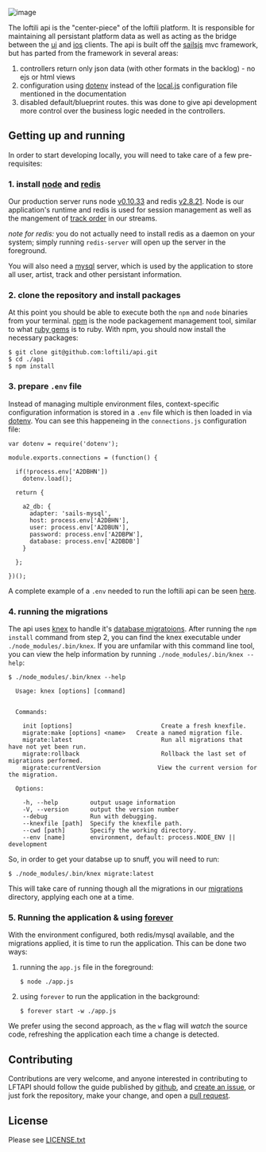 ![image](https://cloud.githubusercontent.com/assets/1545348/9281373/9adebb96-4292-11e5-8883-2089f1beb23c.png)

The loftili api is the "center-piece" of the loftili platform. It is responsible for maintaining all persistant platform data as well as acting as the bridge between the [ui](https://github.com/loftili/ui) and [ios](https://github.com/loftili/ios) clients. The api is built off the [sailsjs](https://sailsjs.org) mvc framework, but has parted from the framework in several areas:

1. controllers return only json data (with other formats in the backlog) - no ejs or html views
2. configuration using [dotenv](https://www.npmjs.com/package/dotenv) instead of the [local.js](http://sailsjs.org/documentation/concepts/configuration/the-local-js-file) configuration file mentioned in the documentation
3. disabled default/blueprint routes. this was done to give api development more control over the business logic needed in the controllers.
 
## Getting up and running

In order to start developing locally, you will need to take care of a few pre-requisites:

### 1. **install [node](https://nodejs.org) and [redis](http://redis.io/)**

Our production server runs node [v0.10.33](http://nodejs.org/dist/v0.10.33/node-v0.10.33.tar.gz) and redis [v2.8.21](https://github.com/antirez/redis/archive/2.8.21.tar.gz). Node is our application's runtime and redis is used for session management as well as the mangement of [track order](https://github.com/loftili/api/blob/master/api/services/StreamManager.js) in our streams.

*note for redis:* you do not actually need to install redis as a daemon on your system; simply running `redis-server` will open up the server in the foreground.

You will also need a [mysql](http://dev.mysql.com/downloads/mysql/) server, which is used by the application to store all user, artist, track and other persistant information.

### 2. clone the repository and install packages

At this point you should be able to execute both the `npm` and `node` binaries from your terminal. [npm](http://npmjs.com) is the node packagement management tool, similar to what [ruby gems](https://rubygems.org/) is to ruby. With npm, you should now install the necessary packages:

```
$ git clone git@github.com:loftili/api.git
$ cd ./api
$ npm install
```

### 3. prepare `.env` file

Instead of managing multiple environment files, context-specific configuration information is stored in a `.env` file which is then loaded in via [dotenv](https://www.npmjs.com/package/dotenv). You can see this happeneing in the `connections.js` configuration file:

```
var dotenv = require('dotenv');

module.exports.connections = (function() {

  if(!process.env['A2DBHN'])
    dotenv.load();

  return {

    a2_db: {
      adapter: 'sails-mysql',
      host: process.env['A2DBHN'],
      user: process.env['A2DBUN'],
      password: process.env['A2DBPW'],
      database: process.env['A2DBDB']
    }

  };

})();
```

A complete example of a `.env` needed to run the loftili api can be seen [here](https://gist.github.com/dadleyy/67a19c9927b53899aebb).

### 4. running the migrations

The api uses [knex](http://knexjs.org/) to handle it's [database migratoions](https://en.wikipedia.org/wiki/Schema_migration). After running the `npm install` command from step 2, you can find the knex executable under `./node_modules/.bin/knex`. If you are unfamilar with this command line tool, you can view the help information by running `./node_modules/.bin/knex --help`:

```
$ ./node_modules/.bin/knex --help

  Usage: knex [options] [command]


  Commands:

    init [options]                         Create a fresh knexfile.
    migrate:make [options] <name>   Create a named migration file.
    migrate:latest                         Run all migrations that have not yet been run.
    migrate:rollback                       Rollback the last set of migrations performed.
    migrate:currentVersion                View the current version for the migration.

  Options:

    -h, --help         output usage information
    -V, --version      output the version number
    --debug            Run with debugging.
    --knexfile [path]  Specify the knexfile path.
    --cwd [path]       Specify the working directory.
    --env [name]       environment, default: process.NODE_ENV || development

```
So, in order to get your databse up to snuff, you will need to run:

```
$ ./node_modules/.bin/knex migrate:latest
```

This will take care of running though all the migrations in our [migrations](https://github.com/loftili/api/tree/master/migrations) directory, applying each one at a time.

### 5. Running the application & using [forever](https://github.com/foreverjs/forever)

With the environment configured, both redis/mysql available, and the migrations applied, it is time to run the application. This can be done two ways:

1. running the `app.js` file in the foreground:
    ```
    $ node ./app.js
    ```
2. using `forever` to run the application in the background:
    ```
    $ forever start -w ./app.js
    ```

We prefer using the second approach, as the `w` flag will *watch* the source code, refreshing the application each time a change is detected.


## Contributing

Contributions are very welcome, and anyone interested in contributing to LFTAPI should follow the guide published by [github](https://guides.github.com/activities/contributing-to-open-source/), and [create an issue](https://github.com/loftili/api/issues), or just fork the repository, make your change, and open a [pull request](https://github.com/loftili/api/pulls).


## License

Please see [LICENSE.txt](https://github.com/loftili/api/blob/master/LICENSE.txt)
